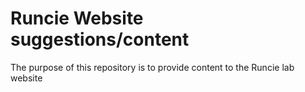 # Runcie Website suggestions/content

The purpose of this repository is to provide content to the Runcie lab website

